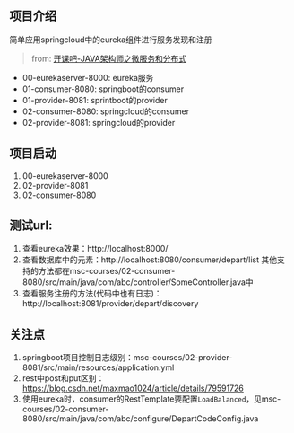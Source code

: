 ## 项目介绍
简单应用springcloud中的eureka组件进行服务发现和注册
> from: [开课吧-JAVA架构师之微服务和分布式](learn.kaikeba.com/catalog/211176?type=1)
- 00-eurekaserver-8000: eureka服务
- 01-consumer-8080: springboot的consumer
- 01-provider-8081: sprintboot的provider
- 02-consumer-8080: springcloud的consumer
- 02-provider-8081: springcloud的provider

## 项目启动
1. 00-eurekaserver-8000
2. 02-provider-8081
3. 02-consumer-8080

## 测试url:
1. 查看eureka效果：http://localhost:8000/
2. 查看数据库中的元素：http://localhost:8080/consumer/depart/list
其他支持的方法都在msc-courses/02-consumer-8080/src/main/java/com/abc/controller/SomeController.java中
3. 查看服务注册的方法(代码中也有日志)：http://localhost:8081/provider/depart/discovery

## 关注点
1. springboot项目控制日志级别：msc-courses/02-provider-8081/src/main/resources/application.yml
2. rest中post和put区别：https://blog.csdn.net/maxmao1024/article/details/79591726
3. 使用eureka时，consumer的RestTemplate要配置`LoadBalanced`，见msc-courses/02-consumer-8080/src/main/java/com/abc/configure/DepartCodeConfig.java